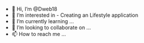 - 👋 Hi, I’m @Dweb18
- 👀 I’m interested in - Creating an Lifestyle application 
- 🌱 I’m currently learning ...
- 💞️ I’m looking to collaborate on ...
- 📫 How to reach me ...

<!---
Dweb18/Dweb18 is a ✨ special ✨ repository because its `README.md` (this file) appears on your GitHub profile.
You can click the Preview link to take a look at your changes.
--->
